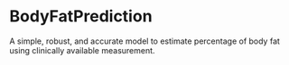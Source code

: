 # BodyFatPrediction
A simple, robust, and accurate model to estimate percentage of body fat using clinically available measurement.
